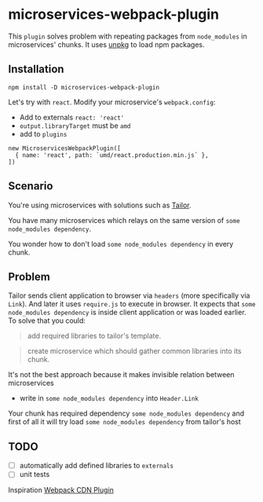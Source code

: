 # microservices-webpack-plugin

This `plugin` solves problem with repeating packages from `node_modules` in microservices' chunks.
It uses [unpkg](https://unpkg.com) to load npm packages.

## Installation

`npm install -D microservices-webpack-plugin`

Let's try with `react`.
Modify your microservice's `webpack.config`:
- Add to externals `react: 'react'`
- `output.libraryTarget` must be `amd`
- add to `plugins`
```
new MicroservicesWebpackPlugin([
  { name: 'react', path: `umd/react.production.min.js` },
])
```


## Scenario

You're using microservices with solutions such as [Tailor](https://github.com/zalando/tailor/).

You have many microservices which relays on the same version of `some node_modules dependency`.

You wonder how to don't load `some node_modules dependency` in every chunk.

## Problem

Tailor sends client application to browser via `headers` (more specifically via `Link`). And later it uses `require.js` to execute in browser.
It expects that `some node_modules dependency` is inside client application or was loaded earlier.
To solve that you could:

> add required libraries to tailor's template.

> create microservice which should gather common libraries into its chunk.

It's not the best approach because it makes invisible relation between microservices

- write in `some node_modules dependency` into `Header.Link`

Your chunk has required dependency `some node_modules dependency` and first of all it will try load `some node_modules dependency` from tailor's host

## TODO
- [ ] automatically add defined libraries to `externals`
- [ ] unit tests

Inspiration [Webpack CDN Plugin](https://github.com/van-nguyen/webpack-cdn-plugin)
